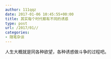 ```yaml
---
author: 111qqz
date: 2017-01-06 10:45:55+00:00
title: 其实每个时代都有不同的诱惑
type: post
url: /2017/01//
categories:
- 随笔杂谈
---
```


人生大概就是同各种欲望，各种诱惑做斗争的过程吧。


